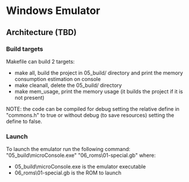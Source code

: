# Windows Emulator

## Architecture (TBD)


### Build targets
Makefile can build 2 targets:
 - make all, build the project in 05_build/ directory and print the memory consumption estimation on console
 - make cleanall, delete the 05_build/ directory
 - make mem_usage, print the memory usage (it builds the project if it is not present)

NOTE: the code can be compiled for debug setting the relative define in "commons.h" to true or without debug (to save resources) setting the define to false.

### Launch
To launch the emulator run the following command:
"05_build\\microConsole.exe" "06_roms\\01-special.gb" 
where:
 - 05_build\\microConsole.exe is the emulator executable
 - 06_roms\\01-special.gb is the ROM to launch
